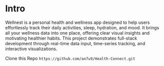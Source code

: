 # Intro
Wellnest is a personal health and wellness app designed to help users effortlessly track their daily activities, sleep, hydration, and mood. It brings all your wellness data into one place, offering clear visual insights and motivating healthier habits. This project demonstrates full-stack development through real-time data input, time-series tracking, and interactive visualizations.

Clone this Repo `https://github.com/an7u9/Health-Connect.git`
